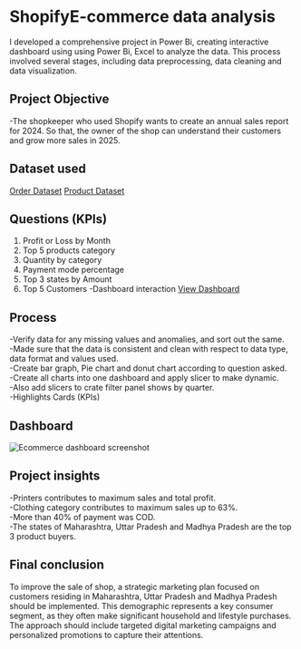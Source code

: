 # ShopifyE-commerce data analysis  
I developed a comprehensive project in Power Bi, creating interactive dashboard using using Power Bi, Excel to analyze the data. This process involved several stages, including data preprocessing, data cleaning and data visualization.

## Project Objective

-The shopkeeper who used Shopify wants to create an annual sales report for 2024. So that, the owner of the shop can understand their customers and grow more sales in 2025.

## Dataset used
<a href="https://github.com/madhuripingle/Shopify-E-commerce-analysis/blob/main/Orders.csv">Order Dataset</a>
<a href="https://github.com/madhuripingle/Shopify-E-commerce-analysis/blob/main/Products.csv">Product Dataset</a>

## Questions (KPIs)

1.	Profit or Loss by Month
2.	Top 5 products category
3.	Quantity by category
4.	Payment mode percentage
5.	Top 3 states by Amount
6.	Top 5 Customers
-Dashboard interaction   <a href="https://github.com/madhuripingle/Shopify-E-commerce-analysis/blob/main/shopify%20Ecommerce.pbix">View Dashboard</a>

## Process

-Verify data for any missing values and anomalies, and sort out the same. <br />
-Made sure that the data is consistent and clean with respect to data type, data format and values used. <br />
-Create bar graph, Pie chart and donut chart according to question asked. <br />
-Create all charts into one dashboard and apply slicer to make dynamic. <br />
-Also add slicers to crate filter panel shows by quarter. <br />
-Highlights Cards (KPIs)

## Dashboard
![Ecommerce dashboard screenshot](https://github.com/user-attachments/assets/80996084-953c-4cf2-a7da-f35c9f0fea46)
 

## Project insights

-Printers contributes to maximum sales and total profit. <br />
-Clothing category contributes to maximum sales up to 63%. <br />
-More than 40% of payment was COD. <br />
-The states of Maharashtra, Uttar Pradesh and Madhya Pradesh are the top 3 product buyers. 


## Final conclusion
To improve the sale of shop, a strategic marketing plan focused on customers residing in Maharashtra, Uttar Pradesh and Madhya Pradesh should be implemented. This demographic represents a key consumer segment, as they often make significant household and lifestyle purchases.  The approach should include targeted digital marketing campaigns and personalized promotions to capture their attentions.



